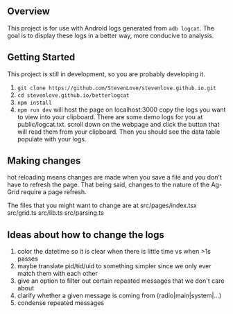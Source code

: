 ## Overview
This project is for use with Android logs generated from `adb logcat`.
The goal is to display these logs in a better way, more conducive to analysis.

## Getting Started
This project is still in development, so you are probably developing it.
1. `git clone https://github.com/StevenLove/stevenlove.github.io.git`
2. `cd stevenlove.github.io/betterlogcat`
3. `npm install`
4. `npm run dev` will host the page on localhost:3000
copy the logs you want to view into your clipboard. There are some demo logs for you at public/logcat.txt.
scroll down on the webpage and click the button that will read them from your clipboard.
Then you should see the data table populate with your logs.

## Making changes
hot reloading means changes are made when you save a file and you don't have to refresh the page.
That being said, changes to the nature of the Ag-Grid require a page refresh.

The files that you might want to change are at 
src/pages/index.tsx
src/grid.ts
src/lib.ts
src/parsing.ts


## Ideas about how to change the logs
1. color the datetime so it is clear when there is little time vs when >1s passes
2. maybe translate pid/tid/uid to something simpler since we only ever match them with each other
3. give an option to filter out certain repeated messages that we don't care about
4. clarify whether a given message is coming from (radio|main|system|...)
5. condense repeated messages




